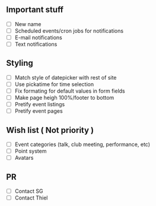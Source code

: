 
## Important stuff

- [ ] New name
- [ ] Scheduled events/cron jobs for notifications
- [ ] E-mail notifications
- [ ] Text notifications

## Styling

- [ ] Match style of datepicker with rest of site
- [ ] Use pickatime for time selection
- [ ] Fix formating for default values in form fields
- [ ] Make page heigh 100%/footer to bottom
- [ ] Pretify event listings
- [ ] Pretify event pages

## Wish list ( Not priority )

- [ ] Event categories (talk, club meeting, performance, etc)
- [ ] Point system
- [ ] Avatars

## PR

- [ ] Contact SG
- [ ] Contact Thiel
